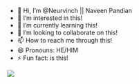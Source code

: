 - 👋 Hi, I’m @Neurvinch  || Naveen Pandian
- 👀 I’m interested in this!
- 🌱 I’m currently learning this!
- 💞️ I’m looking to collaborate on this!
- 📫 How to reach me through this!
- 😄 Pronouns: HE/HIM
- ⚡ Fun fact: is this!

![](https://komarev.com/ghpvc/?username=Neurvinch)

